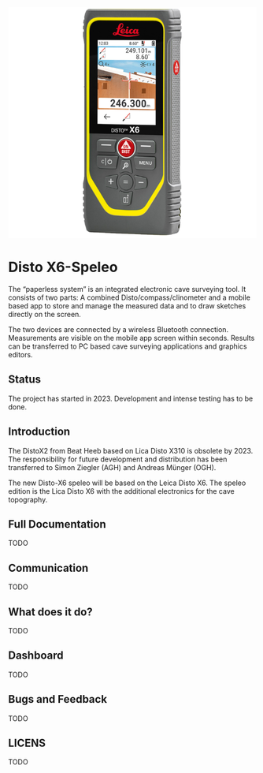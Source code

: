 <img src="Images/Leica_DISTO_X6_front_right-nobg_1.png">

# Disto X6-Speleo

The “paperless system” is an integrated electronic cave surveying tool. It consists of two parts: A combined Disto/compass/clinometer and a mobile based app to store and manage the measured data and to draw sketches directly on the screen.

The two devices are connected by a wireless Bluetooth connection. Measurements are visible on the mobile app screen within seconds. Results can be transferred to PC based cave surveying applications and graphics editors.

## Status

The project has started in 2023. Development and intense testing has to be done.

## Introduction

The DistoX2 from Beat Heeb based on Lica Disto X310 is obsolete by 2023. The responsibility for future development and distribution has been transferred to Simon Ziegler (AGH) and Andreas Münger (OGH).

The new Disto-X6 speleo will be based on the Leica Disto X6. The speleo edition is the Lica Disto X6 with the additional electronics for the cave topography.

## Full Documentation

TODO

## Communication

TODO

## What does it do?

TODO

## Dashboard

TODO

## Bugs and Feedback

TODO

## LICENS

TODO
